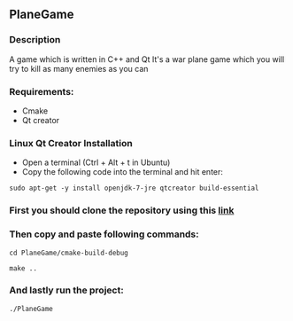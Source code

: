 ## PlaneGame

### Description

A game which is written in C++ and Qt
It's a war plane game which you will try to kill as many enemies as you can

### Requirements:
  + Cmake
  + Qt creator

### Linux Qt Creator Installation
  + Open a terminal (Ctrl + Alt + t in Ubuntu)
  + Copy the following code into the terminal and hit enter:
  ```
  sudo apt-get -y install openjdk-7-jre qtcreator build-essential
  ```

### First you should clone the repository using this [link](https://github.com/Jumanazarov-Shukrullo/cpp_projects.git)

### Then copy and paste following commands:
  ```
  cd PlaneGame/cmake-build-debug
  ```
  ```
  make ..
  ```
### And lastly run the project:
  ```
  ./PlaneGame
  ```
  
  




